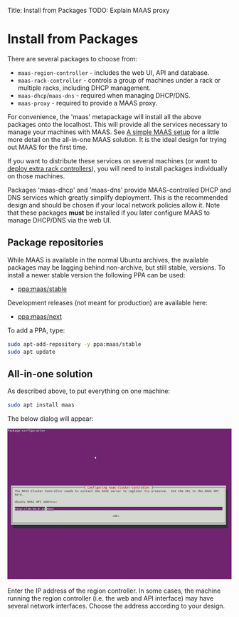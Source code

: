 Title: Install from Packages
TODO:  Explain MAAS proxy


# Install from Packages

There are several packages to choose from:

- `maas-region-controller` - includes the web UI, API and database.
- `maas-rack-controller` - controls a group of machines under a rack or
   multiple racks, including DHCP management.
- `maas-dhcp`/`maas-dns` - required when managing DHCP/DNS.
- `maas-proxy` - required to provide a MAAS proxy.

For convenience, the 'maas' metapackage will install all the above packages
onto the localhost. This will provide all the services necessary to manage
your machines with MAAS. See
[A simple MAAS setup](./index.html#a-simple-maas-setup) for a little
more detail on the all-in-one MAAS solution. It is the ideal design for trying
out MAAS for the first time.

If you want to distribute these services on several machines (or want to
[deploy extra rack controllers](./installconfig-rack.html#add-a-rack-controller)),
you will need to install packages individually on those machines.

Packages 'maas-dhcp' and 'maas-dns' provide MAAS-controlled DHCP and DNS
services which greatly simplify deployment. This is the recommended design and
should be chosen if your local network policies allow it. Note that these
packages **must** be installed if you later configure MAAS to manage DHCP/DNS
via the web UI.


## Package repositories

While MAAS is available in the normal Ubuntu archives, the available packages
may be lagging behind non-archive, but still stable, versions. To install a newer
stable version the following PPA can be used:

- [ppa:maas/stable](https://launchpad.net/~maas/+archive/ubuntu/stable)

Development releases (not meant for production) are available here:

- [ppa:maas/next](https://launchpad.net/~maas/+archive/ubuntu/next)

To add a PPA, type:

```bash
sudo apt-add-repository -y ppa:maas/stable
sudo apt update
```

## All-in-one solution

As described above, to put everything on one machine:

```bash
sudo apt install maas
```

The below dialog will appear:

![image](./media/install_cluster-config.png)

Enter the IP address of the region controller. In some cases, the machine
running the region controller (i.e. the web and API interface) may have several
network interfaces. Choose the address according to your design.
